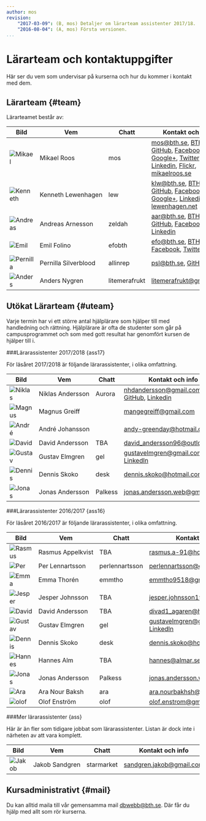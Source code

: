 ```yaml
---
author: mos
revision:
    "2017-03-09": (B, mos) Detaljer om lärarteam assistenter 2017/18.
    "2016-08-04": (A, mos) Första versionen.
...
```

Lärarteam och kontaktuppgifter
==================================

Här ser du vem som undervisar på kurserna och hur du kommer i kontakt med dem.



Lärarteam {#team}
--------------------------------------

Lärarteamet består av:

| Bild    | Vem         | Chatt | Kontakt och info |
|---------|-------------|-------|------------------|
| ![Mikael](/image/mikael-roos/me-happy.jpg?w=100&h=100&cf) | Mikael&nbsp;Roos | mos   | mos@bth.se, [BTH](https://www.bth.se/?s=mos&searchtype=employee), [GitHub](https://github.com/mosbth), [Facebook](http://www.facebook.com/mikael.t.h.roos), [Google+](https://plus.google.com/u/0/+MikaelRoos/about),  [Twitter](http://twitter.com/mikael_roos), [Linkedin](http://www.linkedin.com/in/pt90mr), [Flickr](http://www.flickr.com/photos/mikaelroos/), [mikaelroos.se](http://mikaelroos.se) |
| ![Kenneth](image/lararteam/kenneth.jpg?w=100&h=100&cf) | Kenneth&nbsp;Lewenhagen | lew   | klw@bth.se, [BTH](https://www.bth.se/?s=klw&searchtype=employee), [GitHub](https://github.com/lewenhagen), [Facebook](http://www.facebook.com/kenneth.lewenhagen), [Google+](https://plus.google.com/u/0/+KennethLewenhagen1/about), [Linkedin](http://www.linkedin.com/in/kennethlewenhagen), [lewenhagen.net](http://lewenhagen.net) |
| ![Andreas](image/lararteam/andreas.png?w=100&h=100&cf) | Andreas&nbsp;Arnesson | zeldah   | aar@bth.se, [BTH](https://www.bth.se/?s=aar&searchtype=employee), [GitHub](https://github.com/AndreasArne), [Facebook](https://www.facebook.com/jaghatar.ansiktsbooken), [Linkedin](https://se.linkedin.com/in/andreas-arnesson-87a563b3)  |
| ![Emil](image/lararteam/emil.jpg?w=100&h=100&cf) | Emil&nbsp;Folino | efobth | efo@bth.se, [BTH](https://www.bth.se/?s=efo&searchtype=employee), [Facebook](https://facebook.com/emil.folino), [Twitter](https://twitter.com/emilfolino) | 
| ![Pernilla](image/lararteam/pernilla.jpg?w=100&h=100&cf) | Pernilla&nbsp;Silverblood | allinrep   | psl@bth.se, [GitHub](https://github.com/pejg12) |
| ![Anders](image/lararteam/litemerafrukt.jpg?w=100&h=100&cf) | Anders&nbsp;Nygren | litemerafrukt | litemerafrukt@gmail.com  |



Utökat Lärarteam {#uteam}
--------------------------------------

Varje termin har vi ett större antal hjälplärare som hjälper till med handledning och rättning. Hjälplärare är ofta de studenter som går på campusprogrammet och som med gott resultat har genomfört kursen de hjälper till i.



###Lärarassistenter 2017/2018 {ass17}

För läsåret 2017/2018 är följande lärarassistenter, i olika omfattning.

| Bild    | Vem         | Chatt | Kontakt och info |
|---------|-------------|-------|------------------|
| ![Niklas](https://s.gravatar.com/avatar/433d481f73525926b51c863a41f69d59?s=100) | Niklas&nbsp;Andersson | Aurora | nhdandersson@gmail.com - [GitHub](https://github.com/AuroraBTH), [Linkedin](https://www.linkedin.com/in/niklas-andersson-37a29a153/)
| ![Magnus](image/lararteam/no-image-yet.jpg?w=100&h=100&cf) | Magnus&nbsp;Greiff |  | mangegreiff@gmail.com |
| ![André](image/lararteam/no-image-yet.jpg?w=100&h=100&cf) | André&nbsp;Johansson |  | andy-greenday@hotmail.com |
| ![David](image/lararteam/no-image-yet.jpg?w=100&h=100&cf) | David&nbsp;Andersson | TBA  | david_andersson96@outlook.com |
| ![Gustav](image/lararteam/gel.jpg?w=100&h=100&cf) | Gustav&nbsp;Elmgren | gel  | gustavelmgren@gmail.com [LinkedIn](https://www.linkedin.com/in/gustav-elmgren-4035a07a) |
| ![Dennis](image/lararteam/no-image-yet.jpg?w=100&h=100&cf) | Dennis&nbsp;Skoko | desk  | dennis.skoko@hotmail.com |
| ![Jonas](image/lararteam/palkess.jpg?w=100&h=100&cf) | Jonas&nbsp;Andersson | Palkess | jonas.andersson.web@gmail.com |



###Lärarassistenter 2016/2017 {ass16}

För läsåret 2016/2017 är följande lärarassistenter, i olika omfattning.

| Bild    | Vem         | Chatt | Kontakt och info |
|---------|-------------|-------|------------------|
| ![Rasmus](image/lararteam/no-image-yet.jpg?w=100&h=100&cf) | Rasmus&nbsp;Appelkvist | TBA  | rasmus.a-91@hotmail.com |
| ![Per](image/lararteam/no-image-yet.jpg?w=100&h=100&cf) | Per&nbsp;Lennartsson | perlennartsson  | perlennartsson@outlook.com |
| ![Emma](image/lararteam/no-image-yet.jpg?w=100&h=100&cf) | Emma&nbsp;Thorén | emmtho  | emmtho9518@gmail.com |
| ![Jesper](image/lararteam/no-image-yet.jpg?w=100&h=100&cf) | Jesper&nbsp;Johnsson | TBA  | jesper.johnsson1995@hotmail.com |
| ![David](image/lararteam/no-image-yet.jpg?w=100&h=100&cf) | David&nbsp;Andersson | TBA  | divad1_agaren@hotmail.com |
| ![Gustav](image/lararteam/gel.jpg?w=100&h=100&cf) | Gustav&nbsp;Elmgren | gel  | gustavelmgren@gmail.com [LinkedIn](https://www.linkedin.com/in/gustav-elmgren-4035a07a) |
| ![Dennis](image/lararteam/no-image-yet.jpg?w=100&h=100&cf) | Dennis&nbsp;Skoko | desk  | dennis.skoko@hotmail.com |
| ![Hannes](image/lararteam/no-image-yet.jpg?w=100&h=100&cf) | Hannes&nbsp;Alm | TBA  | hannes@almar.se |
| ![Jonas](image/lararteam/palkess.jpg?w=100&h=100&cf) | Jonas&nbsp;Andersson | Palkess | jonas.andersson.web@gmail.com |
| ![Ara](image/lararteam/no-image-yet.jpg?w=100&h=100&cf) | Ara&nbsp;Nour&nbsp;Baksh | ara | ara.nourbakhsh@gmail.com |
| ![olof](image/lararteam/no-image-yet.jpg?w=100&h=100&cf) | Olof&nbsp;Enström | olof | olof.enstrom@gmail.com |



###Mer lärarassistenter {ass}

Här är än fler som tidigare jobbat som lärarassistenter. Listan är dock inte i närheten av att vara komplett.

| Bild    | Vem         | Chatt | Kontakt och info |
|---------|-------------|-------|------------------|
| ![Jakob](https://www.gravatar.com/avatar/2a164af5e32410f882d734f0816a4ed5?s=100) | Jakob&nbsp;Sandgren | starmarket | sandgren.jakob@gmail.com |



Kursadministrativt {#mail}
--------------------------------------

Du kan alltid maila till vår gemensamma mail dbwebb@bth.se. Där får du hjälp med allt som rör kurserna.
